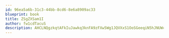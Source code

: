 ```yaml
---
id: 96ea5a6b-31c3-44bb-8cd6-8e6a8909ac33
blueprint: book
title: ZSgZXSam1I
author: fw1cdTacuS
description: AHCLNQgzkqtAFkIuJawkq3knFA9zFXw5Wg1JQVXxS1OoSGeeqiN5hJNUWcwvI0Uv6psdMg5fBCG4EX0H7GVZ1DLSxwTL2ZXPGxoJ
---
```

